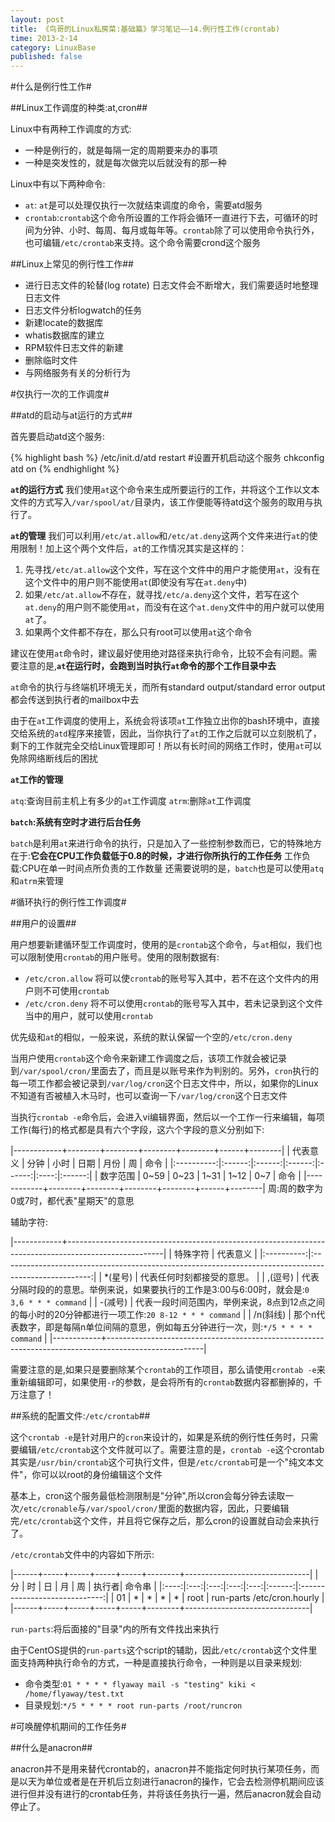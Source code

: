 ```yaml
---
layout: post
title: 《鸟哥的Linux私房菜:基础篇》学习笔记——14.例行性工作(crontab)
time: 2013-2-14
category: LinuxBase
published: false
---
```



#什么是例行性工作#

##Linux工作调度的种类:at,cron##

Linux中有两种工作调度的方式:
- 一种是例行的，就是每隔一定的周期要来办的事项
- 一种是突发性的，就是每次做完以后就没有的那一种

Linux中有以下两种命令:
- `at`: `at`是可以处理仅执行一次就结束调度的命令，需要atd服务
- `crontab`:`crontab`这个命令所设置的工作将会循环一直进行下去，可循环的时间为分钟、小时、每周、每月或每年等。`crontab`除了可以使用命令执行外，也可编辑`/etc/crontab`来支持。这个命令需要crond这个服务

##Linux上常见的例行性工作##

- 进行日志文件的轮替(log rotate)
	日志文件会不断增大，我们需要适时地整理日志文件
- 日志文件分析logwatch的任务
- 新建locate的数据库
- whatis数据库的建立
- RPM软件日志文件的新建
- 删除临时文件
- 与网络服务有关的分析行为

#仅执行一次的工作调度#

##atd的启动与at运行的方式##

首先要启动atd这个服务:

{% highlight bash %}
/etc/init.d/atd restart
 #设置开机启动这个服务
chkconfig atd on
{% endhighlight %}

**`at`的运行方式**
我们使用`at`这个命令来生成所要运行的工作，并将这个工作以文本文件的方式写入`/var/spool/at/`目录内，该工作便能等待atd这个服务的取用与执行了。

**`at`的管理**
我们可以利用`/etc/at.allow`和`/etc/at.deny`这两个文件来进行`at`的使用限制！加上这个两个文件后，`at`的工作情况其实是这样的：
1. 先寻找`/etc/at.allow`这个文件，写在这个文件中的用户才能使用`at`，没有在这个文件中的用户则不能使用`at`(即使没有写在`at.deny`中)
2. 如果`/etc/at.allow`不存在，就寻找`/etc/a.deny`这个文件，若写在这个`at.deny`的用户则不能使用`at`，而没有在这个`at.deny`文件中的用户就可以使用`at`了。
3. 如果两个文件都不存在，那么只有root可以使用`at`这个命令

建议在使用`at`命令时，建议最好使用绝对路径来执行命令，比较不会有问题。需要注意的是,**`at`在运行时，会跑到当时执行`at`命令的那个工作目录中去**

`at`命令的执行与终端机环境无关，而所有standard output/standard error output都会传送到执行者的mailbox中去

由于在`at`工作调度的使用上，系统会将该项`at`工作独立出你的bash环境中，直接交给系统的`atd`程序来接管，因此，当你执行了`at`的工作之后就可以立刻脱机了，剩下的工作就完全交给Linux管理即可！所以有长时间的网络工作时，使用`at`可以免除网络断线后的困扰

**`at`工作的管理**

`atq`:查询目前主机上有多少的`at`工作调度
`atrm`:删除`at`工作调度

**`batch`:系统有空时才进行后台任务**

`batch`是利用`at`来进行命令的执行，只是加入了一些控制参数而已，它的特殊地方在于:**它会在CPU工作负载低于0.8的时候，才进行你所执行的工作任务**
工作负载:CPU在单一时间点所负责的工作数量
还需要说明的是，`batch`也是可以使用`atq`和`atrm`来管理

#循环执行的例行性工作调度#

##用户的设置##

用户想要新建循环型工作调度时，使用的是`crontab`这个命令，与`at`相似，我们也可以限制使用`crontab`的用户账号。使用的限制数据有:
- `/etc/cron.allow`
	将可以使`crontab`的账号写入其中，若不在这个文件内的用户则不可使用`crontab`
- `/etc/cron.deny`
	将不可以使用`crontab`的账号写入其中，若未记录到这个文件当中的用户，就可以使用`crontab`

优先级和`at`的相似，一般来说，系统的默认保留一个空的`/etc/cron.deny`

当用户使用`crontab`这个命令来新建工作调度之后，该项工作就会被记录到`/var/spool/cron/`里面去了，而且是以账号来作为判别的。另外，`cron`执行的每一项工作都会被记录到`/var/log/cron`这个日志文件中，所以，如果你的Linux不知道有否被植入木马时，也可以查询一下`/var/log/cron`这个日志文件

当执行`crontab -e`命令后，会进入vi编辑界面，然后以一个工作一行来编辑，每项工作(每行)的格式都是具有六个字段，这六个字段的意义分别如下:

|------------+--------+--------+--------+--------+------+--------|
|  代表意义  |  分钟  |  小时  |  日期  |  月份  |  周  |  命令  |
|:----------:|:------:|:------:|:------:|:------:|:----:|:------:|
|  数字范围  |  0~59  |  0~23  |  1~31  |  1~12  |  0~7 |  命令  |
|------------+--------+--------+--------+--------+------+--------|
周:周的数字为0或7时，都代表"星期天"的意思

辅助字符:

|------------+------------------------------------------------------------------------------------------------------|
|  特殊字符  |																			代表意义                                                        |
|:----------:|:----------------------------------------------------------------------------------------------------:|
|  *(星号)   |  代表任何时刻都接受的意思。																																					|
|  ,(逗号)   |  代表分隔时段的的意思。举例来说，如果要执行的工作是3:00与6:00时，就会是:`0 3,6 * * * command`        |
|  -(减号)   |  代表一段时间范围内，举例来说，8点到12点之间的每小时的20分钟都进行一项工作:`20 8-12 * * * command`   |
|  /n(斜线)  |  那个n代表数字，即是每隔n单位间隔的意思，例如每五分钟进行一次，则:`*/5 * * * * command`              |
|------------+------------------------------------------------------------------------------------------------------|

需要注意的是,如果只是要删除某个`crontab`的工作项目，那么请使用`crontab -e`来重新编辑即可，如果使用`-r`的参数，是会将所有的`crontab`数据内容都删掉的，千万注意了！

##系统的配置文件:`/etc/crontab`##

这个`crontab -e`是针对用户的`cron`来设计的，如果是系统的例行性任务时，只需要编辑`/etc/crontab`这个文件就可以了。需要注意的是，`crontab -e`这个crontab其实是`/usr/bin/crontab`这个可执行文件，但是`/etc/crontab`可是一个"纯文本文件"，你可以以root的身份编辑这个文件

基本上，cron这个服务最低检测限制是"分钟",所以cron会每分钟去读取一次`/etc/cronable`与`/var/spool/cron/`里面的数据内容，因此，只要编辑完`/etc/crontab`这个文件，并且将它保存之后，那么cron的设置就自动会来执行了。

`/etc/crontab`文件中的内容如下所示:

|------+-----+-----+-----+-----+--------+-------------------------------|
|  分  |  时 |  日 |  月 |  周 |  执行者|  命令串 											|
|:----:|:---:|:---:|:---:|:---:|:------:|:-----------------------------:|
|  01  |  *  |  *  |  *  |  *  |  root  |  run-parts  /etc/cron.hourly  |
|------+-----+-----+-----+-----+--------+-------------------------------|

`run-parts`:将后面接的"目录"内的所有文件找出来执行

由于CentOS提供的`run-parts`这个script的辅助，因此`/etc/crontab`这个文件里面支持两种执行命令的方式，一种是直接执行命令，一种则是以目录来规划:

- 命令类型:`01 * * * * flyaway mail -s "testing" kiki < /home/flyaway/test.txt`
- 目录规划:`*/5 * * * * root run-parts /root/runcron`

#可唤醒停机期间的工作任务#

##什么是anacron##

anacron并不是用来替代crontab的，anacron并不能指定何时执行某项任务，而是以天为单位或者是在开机后立刻进行anacron的操作，它会去检测停机期间应该进行但并没有进行的crontab任务，并将该任务执行一遍，然后anacron就会自动停止了。

